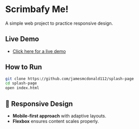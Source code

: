 # Scrimbafy Me!

A simple web project to practice responsive design.

## Live Demo
- [Click here for a live demo](https://legendary-churros-eb76dd.netlify.app/)

## How to Run
```bash
git clone https://github.com/jamesmcdonald112/splash-page
cd splash-page
open index.html
```

## 📱 Responsive Design
- **Mobile-first approach** with adaptive layouts.
- **Flexbox** ensures content scales properly.

